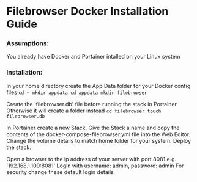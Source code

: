 # Filebrowser Docker Installation Guide

### Assumptions:
You already have Docker and Portainer intalled on your Linux system

### Installation:
In your home directory create the App Data folder for your Docker config files
`cd ~
mkdir appdata
cd appdata
mkdir filebrowser`

Create the 'filebrowser.db' file before running the stack in Portainer. Otherwise it will create a folder instead
`cd filebrowser
touch filebrowser.db`

In Portainer create a new Stack. Give the Stack a name and copy the contents of the docker-compose-filebrowser.yml file into the Web Editor. Change the volume details to match home folder for your system. Deploy the stack.

Open a browser to the ip address of your server with port 8081 e.g. '192.168.1.100:8081'
Login with username: admin, password: admin
For security change these default login details

